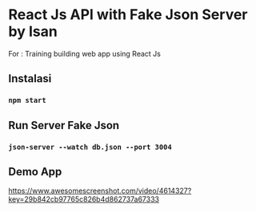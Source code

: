 # React Js API with Fake Json Server by Isan

For : Training building web app using React Js 

## Instalasi

### `npm start`

## Run Server Fake Json 

### `json-server --watch db.json --port 3004`

## Demo App 

https://www.awesomescreenshot.com/video/4614327?key=29b842cb97765c826b4d862737a67333
